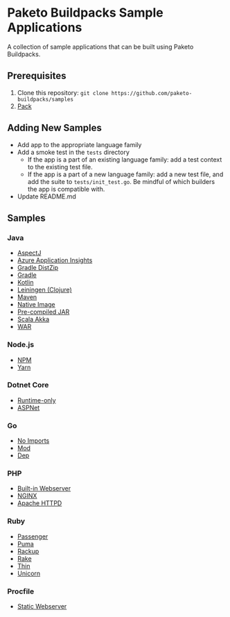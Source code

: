 # Paketo Buildpacks Sample Applications

A collection of sample applications that can be built using Paketo Buildpacks.

## Prerequisites

1. Clone this repository: `git clone https://github.com/paketo-buildpacks/samples`
1. [Pack](https://buildpacks.io/docs/install-pack/)

## Adding New Samples
* Add app to the appropriate language family
* Add a smoke test in the `tests` directory
  * If the app is a part of an existing language family: add a test context to
    the existing test file.
  * If the app is a part of a new language family: add a new test file, and add
    the suite to `tests/init_test.go`. Be mindful of which builders the app is
    compatible with.
* Update README.md

## Samples

### Java
* [AspectJ](/java/aspectj)
* [Azure Application Insights](/java/application-insights)
* [Gradle DistZip](/java/dist-zip)
* [Gradle](/java/gradle)
* [Kotlin](/java/kotlin)
* [Leiningen (Clojure)](/java/leiningen)
* [Maven](/java/maven)
* [Native Image](/java/native-image)
* [Pre-compiled JAR](/java/jar)
* [Scala Akka](/java/akka)
* [WAR](/java/war)

### Node.js
* [NPM](/nodejs/npm)
* [Yarn](/nodejs/yarn)

### Dotnet Core
* [Runtime-only](/dotnet-core/runtime)
* [ASPNet](/dotnet-core/aspnet)

### Go
* [No Imports](/go/no-imports)
* [Mod](/go/mod)
* [Dep](/go/dep)

### PHP
* [Built-in Webserver](/php/webserver)
* [NGINX](/php/nginx)
* [Apache HTTPD](/php/httpd)

### Ruby
* [Passenger](/ruby/passenger)
* [Puma](/ruby/puma)
* [Rackup](/ruby/rackup)
* [Rake](/ruby/rake)
* [Thin](/ruby/thin)
* [Unicorn](/ruby/unicorn)

### Procfile
* [Static Webserver](/procfile)
